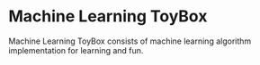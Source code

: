 # Machine Learning ToyBox

Machine Learning ToyBox consists of machine learning algorithm implementation for learning and fun.
